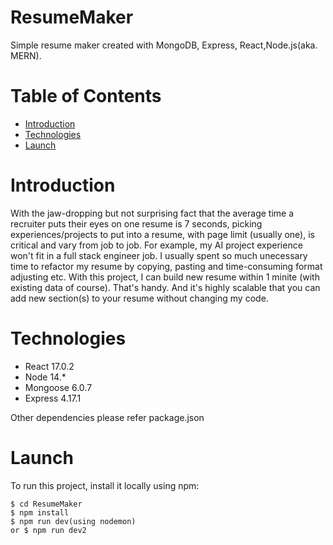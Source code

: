 # ResumeMaker
Simple resume maker created with MongoDB, Express, React,Node.js(aka. MERN).

# Table of Contents
* [Introduction](#introduction)
* [Technologies](#technologies)
* [Launch](#launch)

# Introduction
With the jaw-dropping but not surprising fact that the average time a recruiter puts their eyes on one resume is 7 seconds, picking experiences/projects to put into a resume, with page limit (usually one), is critical and vary from job to job.
For example, my AI project experience won't fit in a full stack engineer job. I usually spent so much unecessary time to refactor my resume by copying, pasting and time-consuming format adjusting etc.
With this project, I can build new resume within 1 minite (with existing data of course). That's handy. And it's highly scalable that you can add new section(s) to your resume without changing my code.

# Technologies
* React 17.0.2
* Node 14.*
* Mongoose 6.0.7
* Express 4.17.1

Other dependencies please refer package.json

# Launch
To run this project, install it locally using npm:
```
$ cd ResumeMaker
$ npm install
$ npm run dev(using nodemon)
or $ npm run dev2
```

